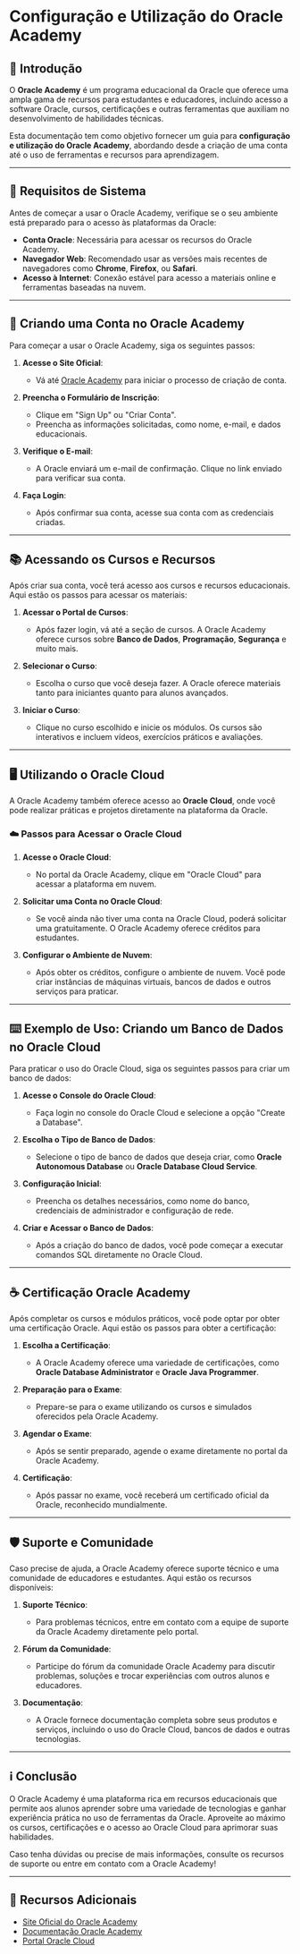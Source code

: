 # Configuração e Utilização do Oracle Academy

## :rocket: **Introdução**

O **Oracle Academy** é um programa educacional da Oracle que oferece uma ampla gama de recursos para estudantes e educadores, incluindo acesso a software Oracle, cursos, certificações e outras ferramentas que auxiliam no desenvolvimento de habilidades técnicas.

Esta documentação tem como objetivo fornecer um guia para **configuração e utilização do Oracle Academy**, abordando desde a criação de uma conta até o uso de ferramentas e recursos para aprendizagem.

---

## :memo: **Requisitos de Sistema**

Antes de começar a usar o Oracle Academy, verifique se o seu ambiente está preparado para o acesso às plataformas da Oracle:

- **Conta Oracle**: Necessária para acessar os recursos do Oracle Academy.
- **Navegador Web**: Recomendado usar as versões mais recentes de navegadores como **Chrome**, **Firefox**, ou **Safari**.
- **Acesso à Internet**: Conexão estável para acesso a materiais online e ferramentas baseadas na nuvem.

---

## :wrench: **Criando uma Conta no Oracle Academy**

Para começar a usar o Oracle Academy, siga os seguintes passos:

1. **Acesse o Site Oficial**:
   - Vá até [Oracle Academy](https://academy.oracle.com/) para iniciar o processo de criação de conta.

2. **Preencha o Formulário de Inscrição**:
   - Clique em "Sign Up" ou "Criar Conta".
   - Preencha as informações solicitadas, como nome, e-mail, e dados educacionais.

3. **Verifique o E-mail**:
   - A Oracle enviará um e-mail de confirmação. Clique no link enviado para verificar sua conta.

4. **Faça Login**:
   - Após confirmar sua conta, acesse sua conta com as credenciais criadas.

---

## :books: **Acessando os Cursos e Recursos**

Após criar sua conta, você terá acesso aos cursos e recursos educacionais. Aqui estão os passos para acessar os materiais:

1. **Acessar o Portal de Cursos**:
   - Após fazer login, vá até a seção de cursos. A Oracle Academy oferece cursos sobre **Banco de Dados**, **Programação**, **Segurança** e muito mais.

2. **Selecionar o Curso**:
   - Escolha o curso que você deseja fazer. A Oracle oferece materiais tanto para iniciantes quanto para alunos avançados.

3. **Iniciar o Curso**:
   - Clique no curso escolhido e inicie os módulos. Os cursos são interativos e incluem vídeos, exercícios práticos e avaliações.

---

## :desktop_computer: **Utilizando o Oracle Cloud**

A Oracle Academy também oferece acesso ao **Oracle Cloud**, onde você pode realizar práticas e projetos diretamente na plataforma da Oracle.

### :cloud: **Passos para Acessar o Oracle Cloud**

1. **Acesse o Oracle Cloud**:
   - No portal da Oracle Academy, clique em "Oracle Cloud" para acessar a plataforma em nuvem.

2. **Solicitar uma Conta no Oracle Cloud**:
   - Se você ainda não tiver uma conta na Oracle Cloud, poderá solicitar uma gratuitamente. O Oracle Academy oferece créditos para estudantes.

3. **Configurar o Ambiente de Nuvem**:
   - Após obter os créditos, configure o ambiente de nuvem. Você pode criar instâncias de máquinas virtuais, bancos de dados e outros serviços para praticar.

---

## :keyboard: **Exemplo de Uso: Criando um Banco de Dados no Oracle Cloud**

Para praticar o uso do Oracle Cloud, siga os seguintes passos para criar um banco de dados:

1. **Acesse o Console do Oracle Cloud**:
   - Faça login no console do Oracle Cloud e selecione a opção "Create a Database".

2. **Escolha o Tipo de Banco de Dados**:
   - Selecione o tipo de banco de dados que deseja criar, como **Oracle Autonomous Database** ou **Oracle Database Cloud Service**.

3. **Configuração Inicial**:
   - Preencha os detalhes necessários, como nome do banco, credenciais de administrador e configuração de rede.

4. **Criar e Acessar o Banco de Dados**:
   - Após a criação do banco de dados, você pode começar a executar comandos SQL diretamente no Oracle Cloud.

---

## :coffee: **Certificação Oracle Academy**

Após completar os cursos e módulos práticos, você pode optar por obter uma certificação Oracle. Aqui estão os passos para obter a certificação:

1. **Escolha a Certificação**:
   - A Oracle Academy oferece uma variedade de certificações, como **Oracle Database Administrator** e **Oracle Java Programmer**.

2. **Preparação para o Exame**:
   - Prepare-se para o exame utilizando os cursos e simulados oferecidos pela Oracle Academy.

3. **Agendar o Exame**:
   - Após se sentir preparado, agende o exame diretamente no portal da Oracle Academy.

4. **Certificação**:
   - Após passar no exame, você receberá um certificado oficial da Oracle, reconhecido mundialmente.

---

## :shield: **Suporte e Comunidade**

Caso precise de ajuda, a Oracle Academy oferece suporte técnico e uma comunidade de educadores e estudantes. Aqui estão os recursos disponíveis:

1. **Suporte Técnico**:
   - Para problemas técnicos, entre em contato com a equipe de suporte da Oracle Academy diretamente pelo portal.

2. **Fórum da Comunidade**:
   - Participe do fórum da comunidade Oracle Academy para discutir problemas, soluções e trocar experiências com outros alunos e educadores.

3. **Documentação**:
   - A Oracle fornece documentação completa sobre seus produtos e serviços, incluindo o uso do Oracle Cloud, bancos de dados e outras tecnologias.

---

## :information_source: **Conclusão**

O Oracle Academy é uma plataforma rica em recursos educacionais que permite aos alunos aprender sobre uma variedade de tecnologias e ganhar experiência prática no uso de ferramentas da Oracle. Aproveite ao máximo os cursos, certificações e o acesso ao Oracle Cloud para aprimorar suas habilidades.

Caso tenha dúvidas ou precise de mais informações, consulte os recursos de suporte ou entre em contato com a Oracle Academy!

---

## :link: **Recursos Adicionais**

- [Site Oficial do Oracle Academy](https://academy.oracle.com/)
- [Documentação Oracle Academy](https://www.oracle.com/education/)
- [Portal Oracle Cloud](https://cloud.oracle.com/)
